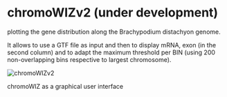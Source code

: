 # chromoWIZv2 (under development)

plotting the gene distribution along the Brachypodium distachyon genome.

It allows to use a GTF file as input and then to display mRNA, exon (in the second
column) and to adapt the maximum threshold per BIN (using 200 non-overlapping bins respective
to largest chromosome).

![chromoWIZv2](https://github.com/nthomasCUBE/chromoWIZv2/blob/master/chromoWIZv2g.png)

chromoWIZ as a graphical user interface
